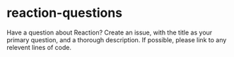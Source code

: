 # reaction-questions
Have a question about Reaction? Create an issue, with the title as your primary question, and a thorough description. If possible, please link to any relevent lines of code.
